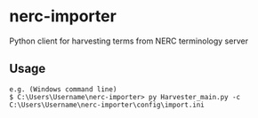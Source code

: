 # nerc-importer
Python client for harvesting terms from NERC terminology server
## Usage
```can be executed from command line 
e.g. (Windows command line)
$ C:\Users\Username\nerc-importer> py Harvester_main.py -c C:\Users\Username\nerc-importer\config\import.ini
```

